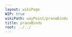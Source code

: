 ```yaml
---
layout: wikiPage
WIP: true
wikiPath: wayPoint/pranaBindu
title: pranaBindu
root: ../../
---
```


<!--This page is subject to our wiki transclusion guidelines and should only be edited under consideration of such.-->
